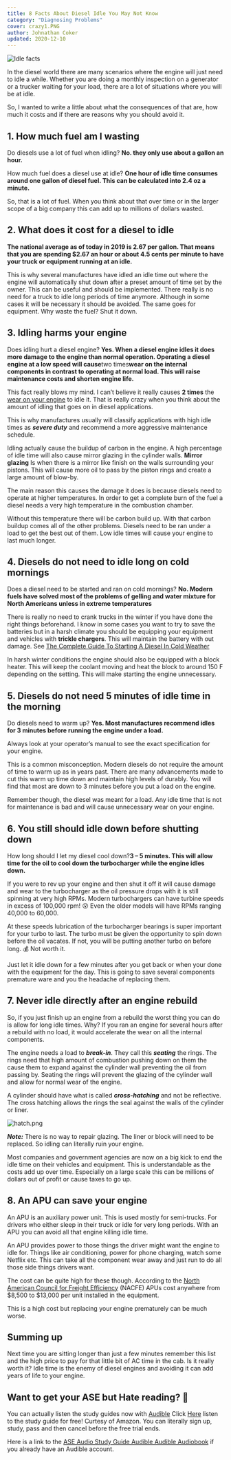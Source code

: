 ```yaml
---
title: 8 Facts About Diesel Idle You May Not Know
category: "Diagnosing Problems"
cover: crazy1.PNG
author: Johnathan Coker
updated: 2020-12-10
---
```


![Idle facts](./crazy1.PNG)

In the diesel world there are many scenarios where the engine will just need to idle a while. Whether you are doing a monthly inspection on a generator or a trucker waiting for your load, there are a lot of situations where you will be at idle.

So, I wanted to write a little about what the consequences of that are, how much it costs and if there are reasons why you should avoid it.

## 1. How much fuel am I wasting

Do diesels use a lot of fuel when idling? **No. they only use about a gallon an hour.**

How much fuel does a diesel use at idle? **One hour of idle time consumes around one gallon of diesel fuel. This can be calculated into 2.4 oz a minute.**

So, that is a lot of fuel. When you think about that over time or in the larger scope of a big company this can add up to millions of dollars wasted.

## 2. What does it cost for a diesel to idle

**The national average as of today in 2019 is 2.67 per gallon. That means that you are spending \$2.67 an hour or about 4.5 cents per minute to have your truck or equipment running at an idle.**

This is why several manufactures have idled an idle time out where the engine will automatically shut down after a preset amount of time set by the owner. This can be useful and should be implemented. There really is no need for a truck to idle long periods of time anymore. Although in some cases it will be necessary it should be avoided. The same goes for equipment. Why waste the fuel? Shut it down.

## 3. Idling harms your engine

Does idling hurt a diesel engine? **Yes. When a diesel engine idles it does more damage to the engine than normal operation. Operating a diesel engine at a low speed will cause**two times**wear on the internal components in contrast to operating at normal load. This will raise maintenance costs and shorten engine life.**

This fact really blows my mind. I can’t believe it really causes **2 times** the [wear on your engine](/10-signs-and-symptoms-of-a-worn-out-diesel-engine) to idle it. That is really crazy when you think about the amount of idling that goes on in diesel applications.

This is why manufactures usually will classify applications with high idle times as **_severe duty_** and recommend a more aggressive maintenance schedule.

Idling actually cause the buildup of carbon in the engine. A high percentage of idle time will also cause mirror glazing in the cylinder walls. **Mirror glazing** Is when there is a mirror like finish on the walls surrounding your pistons. This will cause more oil to pass by the piston rings and create a large amount of blow-by.

The main reason this causes the damage it does is because diesels need to operate at higher temperatures. In order to get a complete burn of the fuel a diesel needs a very high temperature in the combustion chamber.

Without this temperature there will be carbon build up. With that carbon buildup comes all of the other problems. Diesels need to be ran under a load to get the best out of them. Low idle times will cause your engine to last much longer.

## 4. Diesels do not need to idle long on cold mornings

Does a diesel need to be started and ran on cold mornings? **No. Modern fuels have solved most of the problems of gelling and water mixture for North Americans unless in extreme temperatures**

There is really no need to crank trucks in the winter if you have done the right things beforehand. I know in some cases you want to try to save the batteries but in a harsh climate you should be equipping your equipment and vehicles with **trickle chargers**. This will maintain the battery with out damage. See [The Complete Guide To Starting A Diesel In Cold Weather](/the-complete-guide-to-starting-a-diesel-in-cold-weather)

In harsh winter conditions the engine should also be equipped with a block heater. This will keep the coolant moving and heat the block to around 150 F depending on the setting. This will make starting the engine unnecessary.

## 5. Diesels do not need 5 minutes of idle time in the morning

Do diesels need to warm up? **Yes. Most manufactures recommend idles for 3 minutes before running the engine under a load.**

Always look at your operator’s manual to see the exact specification for your engine.

This is a common misconception. Modern diesels do not require the amount of time to warm up as in years past. There are many advancements made to cut this warm up time down and maintain high levels of durably. You will find that most are down to 3 minutes before you put a load on the engine.

Remember though, the diesel was meant for a load. Any idle time that is not for maintenance is bad and will cause unnecessary wear on your engine.

## 6. You still should idle down before shutting down

How long should I let my diesel cool down?**3 – 5 minutes. This will allow time for the oil to cool down the turbocharger while the engine idles down.**

If you were to rev up your engine and then shut it off it will cause damage and wear to the turbocharger as the oil pressure drops with it is still spinning at very high RPMs. Modern turbochargers can have turbine speeds in excess of 100,000 rpm! 😮 Even the older models will have RPMs ranging 40,000 to 60,000.

At these speeds lubrication of the turbocharger bearings is super important for your turbo to last. The turbo must be given the opportunity to spin down before the oil vacates. If not, you will be putting another turbo on before long. 💰 Not worth it.

Just let it idle down for a few minutes after you get back or when your done with the equipment for the day. This is going to save several components premature ware and you the headache of replacing them.

## 7. Never idle directly after an engine rebuild

So, if you just finish up an engine from a rebuild the worst thing you can do is allow for long idle times. Why? If you ran an engine for several hours after a rebuild with no load, it would accelerate the wear on all the internal components.

The engine needs a load to **_break-in_**. They call this **_seating_** the rings. The rings need that high amount of combustion pushing down on them the cause them to expand against the cylinder wall preventing the oil from passing by. Seating the rings will prevent the glazing of the cylinder wall and allow for normal wear of the engine.

A cylinder should have what is called **_cross-hatching_** and not be reflective. The cross hatching allows the rings the seal against the walls of the cylinder or liner.

![hatch.png](./hatch.jpg)

**_Note:_** There is no way to repair glazing. The liner or block will need to be replaced. So idling can literally ruin your engine.

Most companies and government agencies are now on a big kick to end the idle time on their vehicles and equipment. This is understandable as the costs add up over time. Especially on a large scale this can be millions of dollars out of profit or cause taxes to go up.

## 8. An APU can save your engine

An APU is an auxiliary power unit. This is used mostly for semi-trucks. For drivers who either sleep in their truck or idle for very long periods. With an APU you can avoid all that engine killing idle time.

An APU provides power to those things the driver might want the engine to idle for. Things like air conditioning, power for phone charging, watch some Netflix etc. This can take all the component wear away and just run to do all those side things drivers want.

The cost can be quite high for these though. According to the [North American Council for Freight Efficiency](https://nacfe.org/) (NACFE) APUs cost anywhere from $8,500 to $13,000 per unit installed in the equipment.

This is a high cost but replacing your engine prematurely can be much worse.

## Summing up

Next time you are sitting longer than just a few minutes remember this list and the high price to pay for that little bit of AC time in the cab. Is it really worth it? Idle time is the enemy of diesel engines and avoiding it can add years of life to your engine.

## Want to get your ASE but Hate reading? 📕

You can actually listen the study guides now with [Audible](https://amzn.to/2K3v96s) Click [Here](https://amzn.to/2K3v96s) listen to the study guide for free! Curtesy of Amazon. You can literally sign up, study, pass and then cancel before the free trial ends.

Here is a link to the [ASE Audio Study Guide Audible Audible Audiobook](https://amzn.to/32EcKDy) if you already have an Audible account.
